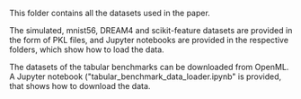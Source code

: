 This folder contains all the datasets used in the paper.

The simulated, mnist56, DREAM4 and scikit-feature datasets are provided in the form of PKL files, and Jupyter notebooks are provided in the respective folders, which show how to load the data. 

The datasets of the tabular benchmarks can be downloaded from OpenML. A Jupyter notebook ("tabular_benchmark_data_loader.ipynb" is provided, that shows how to download the data.

